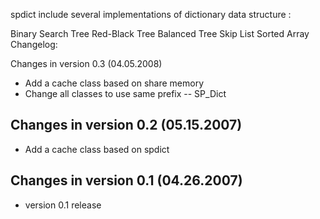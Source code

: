 spdict include several implementations of dictionary data structure :

Binary Search Tree
Red-Black Tree
Balanced Tree
Skip List
Sorted Array
Changelog:

Changes in version 0.3 (04.05.2008)
* Add a cache class based on share memory
* Change all classes to use same prefix -- SP_Dict

Changes in version 0.2 (05.15.2007)
-------------------------------------
* Add a cache class based on spdict

Changes in version 0.1 (04.26.2007)
-------------------------------------
* version 0.1 release

